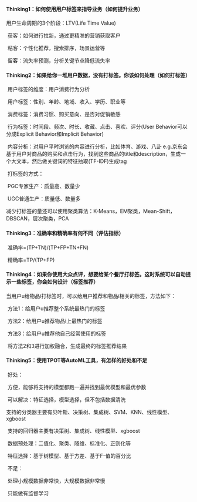 #### Thinking1：如何使用用户标签来指导业务（如何提升业务）

用户生命周期的3个阶段：LTV(Life Time Value)

​	获客：如何进行拉新，通过更精准的营销获取客户

​	粘客：个性化推荐，搜索排序，场景运营等

​	留客：流失率预测，分析关键节点降低流失率

#### Thinking2：如果给你一堆用户数据，没有打标签。你该如何处理（如何打标签）

​	用户标签的维度：用户消费行为分析

​		用户标签：性别、年龄、地域、收入、学历、职业等

​		消费标签：消费习惯、购买意向、是否对促销敏感

​		行为标签：时间段、频次、时长、收藏、点击、喜欢、评分(User Behavior可以分成Explicit Behavior和Implicit Behavior)

​		内容分析：对用户平时浏览的内容进行分析，比如体育、游戏、八卦 e.g.京东会基于用户对商品的购买和点击行为，找到这些商品的title和description，生成一个大文本，然后做关键词的特征抽取(TF-IDF)生成tag

​	打标签的方式：

​		PGC专家生产：质量高、数量少

​		UGC普通生产：质量低、数量多

​		减少打标签的量还可以使用聚类算法：K-Means，EM聚类，Mean-Shift，DBSCAN，层次聚类，PCA

#### Thinking3：准确率和精确率有何不同（评估指标）

​		准确率=(TP+TN)/(TP+FP+TN+FN)

​		精确率=TP/(TP+FP)

#### Thinking4：如果你使用大众点评，想要给某个餐厅打标签。这时系统可以自动提示一些标签，你会如何设计（标签推荐）

当用户u给物品i打标签时，可以给用户推荐和物品i相关的标签，方法如下：

​	方法1：给用户u推荐整个系统最热门的标签

​	方法2：给用户u推荐物品i上最热门的标签

​	方法3：给用户u推荐他自己经常使用的标签

​	将方法2和3进行加权融合，生成最终的标签推荐结果

#### Thinking5：使用TPOT等AutoML工具，有怎样的好处和不足

​	好处：

​		方便，能够将支持的模型都跑一遍并找到最优模型和最优参数

​		可以解决：特征选择，模型选择，但不包括数据清洗

​			支持的分类器主要有贝叶斯、决策树、集成树、SVM、KNN、线性模型、xgboost

​			支持的回归器主要有决策树、集成树、线性模型、xgboost

​			数据预处理：二值化、聚类、降维、标准化、正则化等

​			特征选择：基于树模型、基于方差、基于F-值的百分比

​	不足：

​		处理小规模数据非常快，大规模数据非常慢

​		只能做有监督学习
